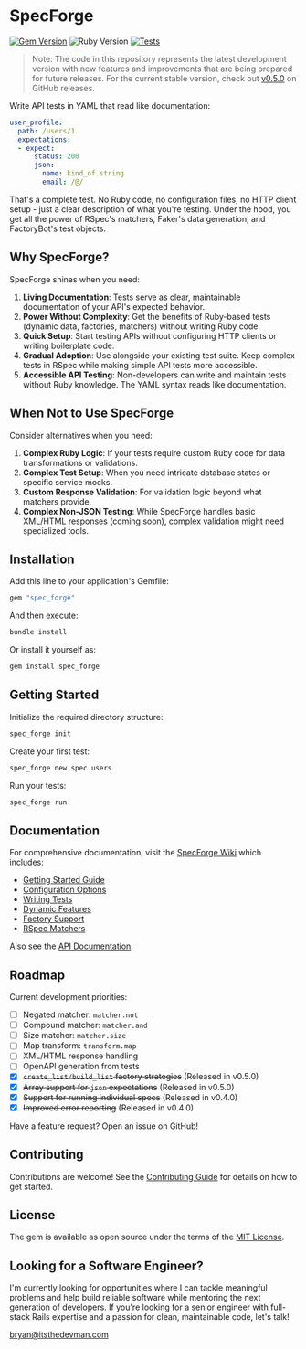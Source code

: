 # SpecForge

[![Gem Version](https://badge.fury.io/rb/spec_forge.svg)](https://badge.fury.io/rb/spec_forge)
![Ruby Version](https://img.shields.io/badge/ruby-3.3.7-ruby)
[![Tests](https://github.com/itsthedevman/spec_forge/actions/workflows/main.yml/badge.svg)](https://github.com/itsthedevman/spec_forge/actions/workflows/main.yml)

> Note: The code in this repository represents the latest development version with new features and improvements that are being prepared for future releases. For the current stable version, check out [v0.5.0](https://github.com/itsthedevman/spec_forge/releases/tag/v0.5.0) on GitHub releases.

Write API tests in YAML that read like documentation:

```yaml
user_profile:
  path: /users/1
  expectations:
  - expect:
      status: 200
      json:
        name: kind_of.string
        email: /@/
```

That's a complete test. No Ruby code, no configuration files, no HTTP client setup - just a clear description of what you're testing. Under the hood, you get all the power of RSpec's matchers, Faker's data generation, and FactoryBot's test objects.

## Why SpecForge?

SpecForge shines when you need:

1. **Living Documentation**: Tests serve as clear, maintainable documentation of your API's expected behavior.
2. **Power Without Complexity**: Get the benefits of Ruby-based tests (dynamic data, factories, matchers) without writing Ruby code.
3. **Quick Setup**: Start testing APIs without configuring HTTP clients or writing boilerplate code.
4. **Gradual Adoption**: Use alongside your existing test suite. Keep complex tests in RSpec while making simple API tests more accessible.
5. **Accessible API Testing**: Non-developers can write and maintain tests without Ruby knowledge. The YAML syntax reads like documentation.

## When Not to Use SpecForge

Consider alternatives when you need:

1. **Complex Ruby Logic**: If your tests require custom Ruby code for data transformations or validations.
2. **Complex Test Setup**: When you need intricate database states or specific service mocks.
3. **Custom Response Validation**: For validation logic beyond what matchers provide.
4. **Complex Non-JSON Testing**: While SpecForge handles basic XML/HTML responses (coming soon), complex validation might need specialized tools.

## Installation

Add this line to your application's Gemfile:

```ruby
gem "spec_forge"
```

And then execute:

```bash
bundle install
```

Or install it yourself as:

```bash
gem install spec_forge
```

## Getting Started

Initialize the required directory structure:

```bash
spec_forge init
```

Create your first test:

```bash
spec_forge new spec users
```

Run your tests:

```bash
spec_forge run
```

## Documentation

For comprehensive documentation, visit the [SpecForge Wiki](https://github.com/itsthedevman/spec_forge/wiki) which includes:

- [Getting Started Guide](https://github.com/itsthedevman/spec_forge/wiki/Getting-Started)
- [Configuration Options](https://github.com/itsthedevman/spec_forge/wiki/Configuration)
- [Writing Tests](https://github.com/itsthedevman/spec_forge/wiki/Writing-Tests)
- [Dynamic Features](https://github.com/itsthedevman/spec_forge/wiki/Dynamic-Features)
- [Factory Support](https://github.com/itsthedevman/spec_forge/wiki/Factory-Support)
- [RSpec Matchers](https://github.com/itsthedevman/spec_forge/wiki/RSpec-Matchers)

Also see the [API Documentation](https://itsthedevman.com/docs/spec_forge).

## Roadmap

Current development priorities:

- [ ] Negated matcher: `matcher.not`
- [ ] Compound matcher: `matcher.and`
- [ ] Size matcher: `matcher.size`
- [ ] Map transform: `transform.map`
- [ ] XML/HTML response handling
- [ ] OpenAPI generation from tests
- [x] ~~`create_list/build_list` factory strategies~~ (Released in v0.5.0)
- [x] ~~Array support for `json` expectations~~ (Released in v0.5.0)
- [x] ~~Support for running individual specs~~ (Released in v0.4.0)
- [x] ~~Improved error reporting~~ (Released in v0.4.0)

Have a feature request? Open an issue on GitHub!

## Contributing

Contributions are welcome! See the [Contributing Guide](https://github.com/itsthedevman/spec_forge/wiki/Contributing) for details on how to get started.

## License

The gem is available as open source under the terms of the [MIT License](LICENSE.txt).

## Looking for a Software Engineer?

I'm currently looking for opportunities where I can tackle meaningful problems and help build reliable software while mentoring the next generation of developers. If you're looking for a senior engineer with full-stack Rails expertise and a passion for clean, maintainable code, let's talk!

[bryan@itsthedevman.com](mailto:bryan@itsthedevman.com)
